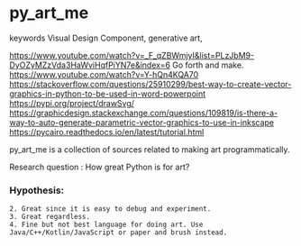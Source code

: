 # py_art_me

keywords Visual Design Component, generative art, 

<https://www.youtube.com/watch?v=_F_qZBWmjyI&list=PLzJbM9-DyOZyMZzVda3HaWviHqfPiYN7e&index=6>
Go forth and make.
<https://www.youtube.com/watch?v=Y-hQn4KQA70>
https://stackoverflow.com/questions/25910299/best-way-to-create-vector-graphics-in-python-to-be-used-in-word-powerpoint
https://pypi.org/project/drawSvg/
https://graphicdesign.stackexchange.com/questions/109819/is-there-a-way-to-auto-generate-parametric-vector-graphics-to-use-in-inkscape
https://pycairo.readthedocs.io/en/latest/tutorial.html


py_art_me is a collection of sources related to making art programmatically. 

Research question : How great Python is for art?

### Hypothesis: 
```1. Great if you newbie or/and cannot code in another language. 
2. Great since it is easy to debug and experiment.
3. Great regardless. 
4. Fine but not best language for doing art. Use Java/C++/Kotlin/JavaScript or paper and brush instead. 
```

